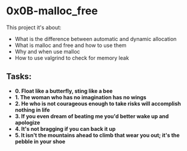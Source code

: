 # 0x0B-malloc_free 

This project it's about:

- What is the difference between automatic and dynamic allocation
- What is malloc and free and how to use them
- Why and when use malloc
- How to use valgrind to check for memory leak

## Tasks:

 - **0. Float like a butterfly, sting like a bee**
 - **1. The woman who has no imagination has no wings**
 - **2. He who is not courageous enough to take risks will accomplish nothing in life**
 - **3. If you even dream of beating me you'd better wake up and apologize**
 - **4. It's not bragging if you can back it up**
 - **5. It isn't the mountains ahead to climb that wear you out; it's the pebble in your shoe**
